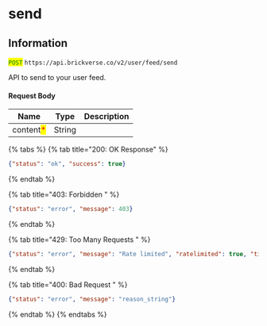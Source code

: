 # send

## Information

<mark style="color:green;">`POST`</mark> `https://api.brickverse.co/v2/user/feed/send`

API to send to your user feed.

#### Request Body

| Name                                      | Type   | Description |
| ----------------------------------------- | ------ | ----------- |
| content<mark style="color:red;">\*</mark> | String |             |

{% tabs %}
{% tab title="200: OK Response" %}
```json
{"status": "ok", "success": true}
```
{% endtab %}

{% tab title="403: Forbidden " %}
```json
{"status": "error", "message": 403}
```
{% endtab %}

{% tab title="429: Too Many Requests " %}
```json
{"status": "error", "message": "Rate limited", "ratelimited": true, "time": "seconds_string"}
```
{% endtab %}

{% tab title="400: Bad Request " %}
```json
{"status": "error", "message": "reason_string"}
```
{% endtab %}
{% endtabs %}

